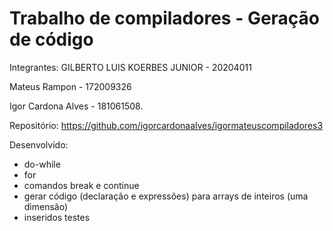 # Trabalho de compiladores - Geração de código
Integrantes: 
GILBERTO LUIS KOERBES JUNIOR - 20204011 

Mateus Rampon - 172009326

Igor Cardona Alves - 181061508.


Repositório: https://github.com/igorcardonaalves/igormateuscompiladores3


Desenvolvido:
- do-while
- for
- comandos break e continue
- gerar código (declaração e expressões) para arrays de inteiros (uma dimensão)
- inseridos testes
